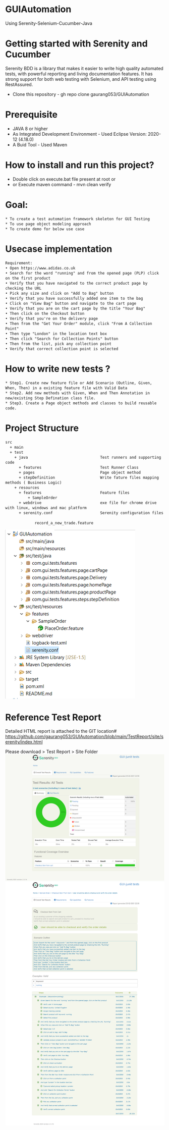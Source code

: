 # GUIAutomation
Using Serenity-Selenium-Cucumber-Java
 
# Getting started with Serenity and Cucumber
Serenity BDD is a library that makes it easier to write high quality automated tests, with powerful reporting and living documentation features. It has strong support for both web testing with Selenium, and API testing using RestAssured.
* Clone this repository - gh repo clone gaurang053/GUIAutomation

# Prerequisite
* JAVA 8 or higher
* As Integrated Development Environment - Used Eclipse Version: 2020-12 (4.18.0)
* A Buid Tool - Used Maven

# How to install and run this project?
* Double click on execute.bat file present at root  or 
* or Execute maven command - mvn clean verify

# Goal: 
```
* To create a test automation framework skeleton for GUI Testing
* To use page object modeling approach
* To create demo for below use case
```

# Usecase implementation
```
Requirement:
• Open https://www.adidas.co.uk
• Search for the word "running" and from the opened page (PLP) click on the first product
• Verify that you have navigated to the correct product page by checking the URL
• Pick any size and click on "Add to Bag" button
• Verify that you have successfully added one item to the bag
• Click on "View Bag" button and navigate to the cart page
• Verify that you are on the cart page by the title "Your Bag"
• Then click on the Checkout button
• Verify that you're on the delivery page
• Then from the "Get Your Order" module, click "From A Collection Point"
• Then type "London" in the location text box
• Then click "Search for Collection Points" button
• Then from the list, pick any collection point
• Verify that correct collection point is selected
```

# How to write new tests ? 
```
* Step1. Create new feature file or Add Scenario (Outline, Given, When, Then) in a existing feature file with Valid Data 
* Step2. Add new methods with Given, When and Then Annotation in new/existing Step Defination class file. 
* Step3. Create a Page object methods and classes to build reusable code.
```

# Project Structure
```
src
  + main
  + test
    + java                                Test runners and supporting code
      + features                          Test Runner Class 
      + pages                             Page object method 
      + stepDefinition                    Write fature files mapping methods ( Business Logic)
    + resources
      + features                          Feature files
          + SampleOrder
      + webdrive                          exe file for chrome drive with linux, windows and mac platform
      + serenity.conf                     Serenity configuration files
		  
             record_a_new_trade.feature 
```
![Project Structure](ProjectStructure.png)

# Reference Test Report
Detailed HTML report is attached to the GIT location# https://github.com/gaurang053/GUIAutomation/blob/main/TestReport/site/serenity/index.html

Please download > Test Report > Site Folder
![Test Report](TestReport.png)
![Test Report](TestReport2.png)


